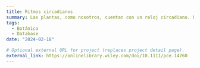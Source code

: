 ```yaml
---
title: Ritmos circadianos
summary: Las plantas, como nosotros, cuentan con un reloj circadiano. Estudiamos cómo este mecanismo permite a las plantas adaptarse a los ciclos diurnos y estacionales. Hemos descrito como el reloj circadiano sincroniza el metabolismo de bosques enteros a escala global.
tags:
  - Botánica
  - Database
date: "2024-02-18"

# Optional external URL for project (replaces project detail page).
external_link: https://onlinelibrary.wiley.com/doi/10.1111/pce.14760
---
```

